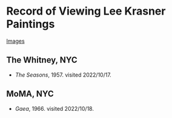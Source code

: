 # Record of Viewing Lee Krasner Paintings

[Images](https://photos.app.goo.gl/CS9mngViYMebmMLv8)

## The Whitney, NYC
* *The Seasons*, 1957. visited 2022/10/17.

## MoMA, NYC
* *Gaea*, 1966. visited 2022/10/18.
